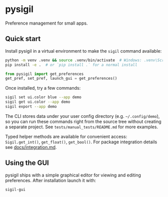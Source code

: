 # pysigil

Preference management for small apps.

## Quick start

Install pysigil in a virtual environment to make the `sigil` command available:

```bash
python -m venv .venv && source .venv/bin/activate  # Windows: .venv\Scripts\Activate
pip install -e .  # or `pip install .` for a normal install
```

```python
from pysigil import get_preferences
get_pref, set_pref, launch_gui = get_preferences()
```

Once installed, try a few commands:

```bash
sigil set ui.color blue --app demo
sigil get ui.color --app demo
sigil export --app demo
```

The CLI stores data under your user config directory (e.g. `~/.config/demo`),
so you can run these commands right from the source tree without creating a
separate project. See `tests/manual_tests/README.md` for more examples.

Typed helper methods are available for convenient access:
`Sigil.get_int()`, `get_float()`, `get_bool()`.
For package integration details see [docs/integration.md](docs/integration.md).

## Using the GUI

pysigil ships with a simple graphical editor for viewing and editing
preferences. After installation launch it with:

```bash
sigil-gui
```
